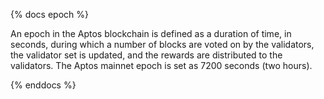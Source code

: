 {% docs epoch %}

An epoch in the Aptos blockchain is defined as a duration of time, in seconds, during which a number of blocks are voted on by the validators, the validator set is updated, and the rewards are distributed to the validators. The Aptos mainnet epoch is set as 7200 seconds (two hours).

{% enddocs %}